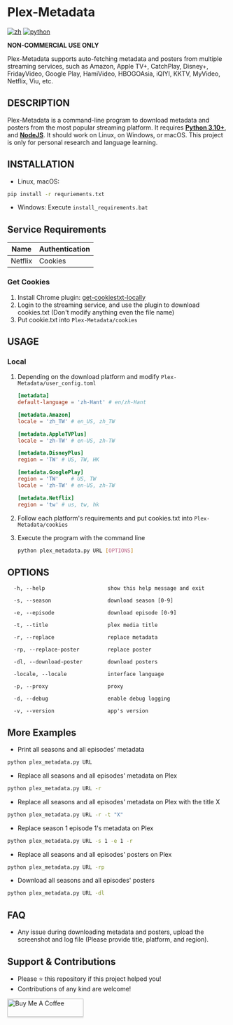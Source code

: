 # Plex-Metadata

[![zh](https://img.shields.io/badge/lang-中文-blue)](https://github.com/wayneclub/Subtitle-Downloader/blob/main/README.zh-Hant.md) [![python](https://img.shields.io/badge/python-3.11-blue)](https://www.python.org/downloads/)

**NON-COMMERCIAL USE ONLY**

Plex-Metadata supports auto-fetching metadata and posters from multiple streaming services, such as Amazon, Apple TV+, CatchPlay, Disney+, FridayVideo, Google Play, HamiVideo, HBOGOAsia, iQIYI, KKTV, MyVideo, Netflix, Viu, etc.

## DESCRIPTION

Plex-Metadata is a command-line program to download metadata and posters from the most popular streaming platform. It requires **[Python 3.10+](https://www.python.org/downloads/)**, and **[NodeJS](https://nodejs.org/en/download)**. It should work on Linux, on Windows, or macOS. This project is only for personal research and language learning.

## INSTALLATION

- Linux, macOS:

```bash
pip install -r requriements.txt
```

- Windows: Execute `install_requirements.bat`

## Service Requirements

| Name | Authentication |
| ---- | -------------- |
| Netflix | Cookies |

### Get Cookies

1. Install Chrome plugin: [get-cookiestxt-locally](https://chrome.google.com/webstore/detail/get-cookiestxt-locally/cclelndahbckbenkjhflpdbgdldlbecc)
2. Login to the streaming service, and use the plugin to download cookies.txt (Don't modify anything even the file name)
3. Put cookie.txt into `Plex-Metadata/cookies`

## USAGE

### Local

1. Depending on the download platform and modify `Plex-Metadata/user_config.toml`

    ```toml
    [metadata]
    default-language = 'zh-Hant' # en/zh-Hant

    [metadata.Amazon]
    locale = 'zh_TW' # en_US, zh_TW

    [metadata.AppleTVPlus]
    locale = 'zh-TW' # en-US, zh-TW

    [metadata.DisneyPlus]
    region = 'TW' # US, TW, HK

    [metadata.GooglePlay]
    region = 'TW'    # US, TW
    locale = 'zh-TW' # en-US, zh-TW

    [metadata.Netflix]
    region = 'tw' # us, tw, hk
    ```

2. Follow each platform's requirements and put cookies.txt into `Plex-Metadata/cookies`
3. Execute the program with the command line

    ```bash
    python plex_metadata.py URL [OPTIONS]
    ```

## OPTIONS

```text
  -h, --help                    show this help message and exit

  -s, --season                  download season [0-9]

  -e, --episode                 download episode [0-9]

  -t, --title                   plex media title

  -r, --replace                 replace metadata

  -rp, --replace-poster         replace poster

  -dl, --download-poster        download posters

  -locale, --locale             interface language

  -p, --proxy                   proxy

  -d, --debug                   enable debug logging

  -v, --version                 app's version
```

## More Examples

- Print all seasons and all episodes' metadata

```bash
python plex_metadata.py URL
```

- Replace all seasons and all episodes' metadata on Plex

```bash
python plex_metadata.py URL -r
```

- Replace all seasons and all episodes' metadata on Plex with the title X

```bash
python plex_metadata.py URL -r -t "X"
```

- Replace season 1 episode 1's metadata on Plex

```bash
python plex_metadata.py URL -s 1 -e 1 -r
```

- Replace all seasons and all episodes' posters on Plex

```bash
python plex_metadata.py URL -rp
```

- Download all seasons and all episodes' posters

```bash
python plex_metadata.py URL -dl
```

## FAQ

- Any issue during downloading metadata and posters, upload the screenshot and log file (Please provide title, platform, and region).

## Support & Contributions

- Please ⭐️ this repository if this project helped you!
- Contributions of any kind are welcome!

 <a href="https://www.buymeacoffee.com/wayneclub" target="_blank"><img src="https://www.buymeacoffee.com/assets/img/custom_images/black_img.png" alt="Buy Me A Coffee" style="height: 41px !important;width: 174px !important;box-shadow: 0px 3px 2px 0px rgba(190, 190, 190, 0.5) !important;-webkit-box-shadow: 0px 3px 2px 0px rgba(190, 190, 190, 0.5) !important;" ></a>
